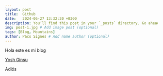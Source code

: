 ```yaml
---
layout: post
title:  Github  
date:   2024-06-27 13:32:20 +0300
description: You’ll find this post in your `_posts` directory. Go ahead and edit it and re-build the site to see your changes. # Add post description (optional)
img: post-1.jpg # Add image post (optional)
tags: [Blog, Mountains]
author: Paco Signes # Add name author (optional)
---
```

Hola este es mi blog

[Yosh Ginsu]({{site.baseurl}}/assets/img/yosh-ginsu.jpg)

Adiós
